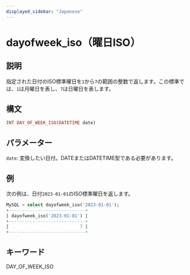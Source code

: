 ```yaml
---
displayed_sidebar: "Japanese"
---
```


# dayofweek_iso（曜日ISO）

## 説明

指定された日付のISO標準曜日を`1`から`7`の範囲の整数で返します。この標準では、`1`は月曜日を表し、`7`は日曜日を表します。

## 構文

```Haskell
INT DAY_OF_WEEK_ISO(DATETIME date)
```

## パラメーター

`date`: 変換したい日付。DATEまたはDATETIME型である必要があります。

## 例

次の例は、日付`2023-01-01`のISO標準曜日を返します。

```SQL
MySQL > select dayofweek_iso('2023-01-01');
+-----------------------------+
| dayofweek_iso('2023-01-01') |
+-----------------------------+
|                           7 |
+-----------------------------+
```

## キーワード

DAY_OF_WEEK_ISO